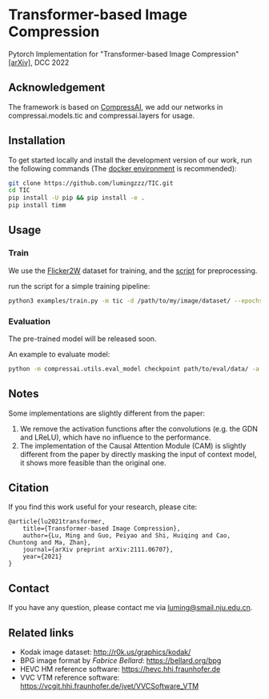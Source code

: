 # Transformer-based Image Compression
Pytorch Implementation for "Transformer-based Image Compression"[[arXiv]](https://arxiv.org/abs/2111.06707), DCC 2022

## Acknowledgement
The framework is based on [CompressAI](https://github.com/InterDigitalInc/CompressAI/), we add our networks in compressai.models.tic and compressai.layers for usage.

## Installation
To get started locally and install the development version of our work, run the following commands (The [docker environment](https://registry.hub.docker.com/layers/pytorch/pytorch/1.8.1-cuda11.1-cudnn8-devel/images/sha256-024af183411f136373a83f9a0e5d1a02fb11acb1b52fdcf4d73601912d0f09b1?context=explore) is recommended):
```bash
git clone https://github.com/lumingzzz/TIC.git
cd TIC
pip install -U pip && pip install -e .
pip install timm
```

## Usage

### Train
We use the [Flicker2W](https://github.com/liujiaheng/CompressionData) dataset for training, and the [script](https://github.com/xyq7/InvCompress/tree/main/codes/scripts) for preprocessing.

run the script for a simple training pipeline:
```bash
python3 examples/train.py -m tic -d /path/to/my/image/dataset/ --epochs 300 -lr 1e-4 --batch-size 8 --cuda --save
```


### Evaluation
The pre-trained model will be released soon.

An example to evaluate model:
```bash
python -m compressai.utils.eval_model checkpoint path/to/eval/data/ -a tic -p path/to/pretrained/model --cuda
```

## Notes
Some implementations are slightly different from the paper:
1. We remove the activation functions after the convolutions (e.g. the GDN and LReLU), which have no influence to the performance. 
2. The implementation of the Causal Attention Module (CAM) is slightly different from the paper by directly masking the
input of context model, it shows more feasible than the original one. 

## Citation
If you find this work useful for your research, please cite:

```
@article{lu2021transformer,
	title={Transformer-based Image Compression},
	author={Lu, Ming and Guo, Peiyao and Shi, Huiqing and Cao, Chuntong and Ma, Zhan},
	journal={arXiv preprint arXiv:2111.06707},
	year={2021}
}
```
## Contact
If you have any question, please contact me via luming@smail.nju.edu.cn.

## Related links
 * Kodak image dataset: http://r0k.us/graphics/kodak/
 * BPG image format by _Fabrice Bellard_: https://bellard.org/bpg
 * HEVC HM reference software: https://hevc.hhi.fraunhofer.de
 * VVC VTM reference software: https://vcgit.hhi.fraunhofer.de/jvet/VVCSoftware_VTM
